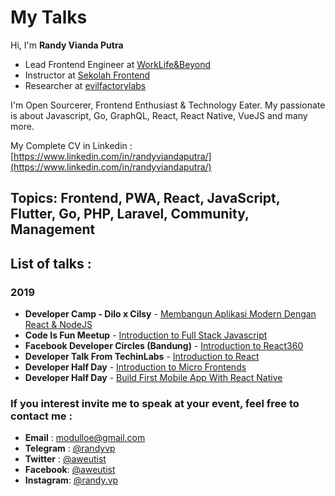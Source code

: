 # My Talks
Hi, I'm **Randy Vianda Putra**

+ Lead Frontend Engineer at [WorkLife&Beyond](https://www.wlb.co.id/)
+ Instructor at [Sekolah Frontend](https://sekolahfrontend.com/)
+ Researcher at [evilfactorylabs](https://evilfactorylabs.org/) 

I'm Open Sourcerer, Frontend Enthusiast & Technology Eater. My passionate is about Javascript, Go, GraphQL, React, React Native, VueJS and many more.

My Complete CV in Linkedin : [https://www.linkedin.com/in/randyviandaputra/](https://www.linkedin.com/in/randyviandaputra/)

## **Topics**: Frontend, PWA, React, JavaScript, Flutter, Go, PHP, Laravel, Community, Management

## List of talks :

### 2019
+ **Developer Camp - Dilo x Cilsy** - [Membangun Aplikasi Modern Dengan React & NodeJS](http://dilo.id/Event/Detail/548)
+ **Code Is Fun Meetup** - [Introduction to Full Stack Javascript](https://drive.google.com/file/d/11fzwbXNZKvww3GGOvRnv3ZJh_9g1STvR/view?usp=sharing)
+ **Facebook Developer Circles (Bandung)** - [Introduction to React360](https://speakerdeck.com/randyviandaputra/intro-to-react-360)
+ **Developer Talk From TechinLabs** - [Introduction to React](https://speakerdeck.com/randyviandaputra/introduction-to-react)
+ **Developer Half Day** - [Introduction to Micro Frontends](https://speakerdeck.com/randyviandaputra/micro-frontend)
+ **Developer Half Day** - [Build First Mobile App With React Native](https://speakerdeck.com/randyviandaputra/react-native-training)

### If you interest invite me to speak at your event, feel free to contact me : 

+ **Email** : [modulloe@gmail.com](mailto:modulloe@gmail.com)
+ **Telegram** : [@randyvp](https://t.me/randyvp)
+ **Twitter** : [@aweutist](https://twitter.com/aweutist)
+ **Facebook**: [@aweutist](https://www.facebook.com/aweutist)
+ **Instagram**: [@randy.vp](https://www.instagram.com/randy.vp/)